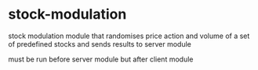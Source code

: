 # stock-modulation

stock modulation module that randomises price action and volume of a set of predefined stocks and sends results to server module

must be run before server module but after client module
